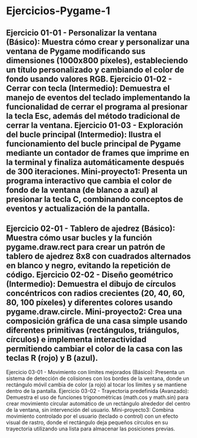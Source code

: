 # Ejercicios-Pygame-1
Ejercicio 01-01 - Personalizar la ventana (Básico):
Muestra cómo crear y personalizar una ventana de Pygame modificando sus dimensiones (1000x800 píxeles), estableciendo un título personalizado y cambiando el color de fondo usando valores RGB.
Ejercicio 01-02 - Cerrar con tecla (Intermedio):
Demuestra el manejo de eventos del teclado implementando la funcionalidad de cerrar el programa al presionar la tecla Esc, además del método tradicional de cerrar la ventana.
Ejercicio 01-03 - Exploración del bucle principal (Intermedio):
Ilustra el funcionamiento del bucle principal de Pygame mediante un contador de frames que imprime en la terminal y finaliza automáticamente después de 300 iteraciones.
Mini-proyecto1:
Presenta un programa interactivo que cambia el color de fondo de la ventana (de blanco a azul) al presionar la tecla C, combinando conceptos de eventos y actualización de la pantalla.
--------------------------------------------------------------------------------------------------------------------------------------------------------------------
Ejercicio 02-01 - Tablero de ajedrez (Básico):
Muestra cómo usar bucles y la función pygame.draw.rect para crear un patrón de tablero de ajedrez 8x8 con cuadrados alternados en blanco y negro, evitando la repetición de código.
Ejercicio 02-02 - Diseño geométrico (Intermedio):
Demuestra el dibujo de círculos concéntricos con radios crecientes (20, 40, 60, 80, 100 píxeles) y diferentes colores usando pygame.draw.circle.
Mini-proyecto2:
Crea una composición gráfica de una casa simple usando diferentes primitivas (rectángulos, triángulos, círculos) e implementa interactividad permitiendo cambiar el color de la casa con las teclas R (rojo) y B (azul).
--------------------------------------------------------------------------------------------------------------------------------------------------------------------
Ejercicio 03-01 - Movimiento con límites mejorados (Básico):
Presenta un sistema de detección de colisiones con los bordes de la ventana, donde un rectángulo móvil cambia de color (a rojo) al tocar los límites y se mantiene dentro de la pantalla.
Ejercicio 03-02 - Trayectoria predefinida (Avanzado):
Demuestra el uso de funciones trigonométricas (math.cos y math.sin) para crear movimiento circular automático de un rectángulo alrededor del centro de la ventana, sin intervención del usuario.
Mini-proyecto3:
Combina movimiento controlado por el usuario (teclado o control) con un efecto visual de rastro, donde el rectángulo deja pequeños círculos en su trayectoria utilizando una lista para almacenar las posiciones previas.
